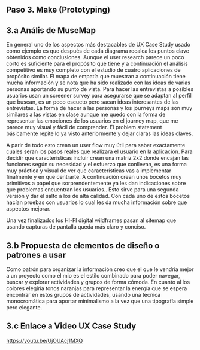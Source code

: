 ## Paso 3. Make (Prototyping) 


3.a Anális de MuseMap
-----
En general uno de los aspectos más destacables de UX Case Study usado como ejemplo es que después de cada diagrama recalca los puntos clave obtenidos como conclusiones. 
Aunque el user research parece un poco corto es suficiente para el propósito que tiene y a continuación el análisis competitivo es muy completo con el estudio de cuatro aplicaciones de propósito similar.
El mapa de empatía que muestran a continuación tiene mucha información y se nota que ha sido realizado con las ideas de varias personas aportando su punto de vista.
Para hacer las entrevistas a posibles usuarios usan un screener survey para asegurarse que se adaptan al perfil que buscan, es un poco  escueto pero sacan ideas interesantes de las entrevistas.
La forma de hacer a las personas y los journeys maps son muy similares a las vistas en clase aunque me quedo con la forma de representar las emociones de los usuarios en el journey map, que me parece muy visual y fácil de comprender.
El problem statement básicamente repite lo ya visto anteriormente y dejar claras las ideas claves.

A parir de todo esto crean un user flow muy útil para saber exactamente cuales seran los pasos reales que realizara el usuario en la aplicación.
Para decidir que características incluir crean una matriz 2x2 donde encajan las funciones según su necesidad y el esfuerzo que conllevan, es una forma muy práctica y visual de ver que características vas a implementar finalmente y en que centrarte.
A continuación crean unos bocetos muy primitivos a papel que sorprendentemente  ya les dan indicaciones sobre que problemas encuentran los usuarios.. Esto sirve para una segunda versión y dar el salto a los de alta calidad. Con cada uno de estos bocetos hacían pruebas con usuarios lo cual les da mucha información sobre que aspectos mejorar.

Una vez finalizados los HI-FI digital wildframes pasan al sitemap que usando capturas de pantalla queda más claro y conciso. 


3.b Propuesta	de	elementos	de	diseño	o	patrones	a	usar
----
Como patrón para organizar la información creo que el que le vendría mejor a un proyecto como el mio es el estilo combinado para poder navegar, buscar y explorar actividades y grupos de forma cómoda.
En cuanto al los colores elegiría tonos naranjas para representar la energía que se espera encontrar en estos grupos de actividades, usando una técnica monocromática para aportar minimalismo a la vez que una tipografía simple pero elegante.

3.c Enlace a Video	UX	Case	Study
----
https://youtu.be/UjOUAcj1MXQ


